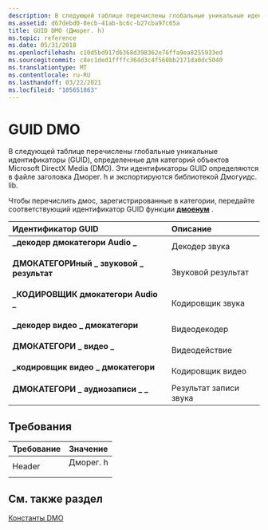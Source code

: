 ```yaml
---
description: В следующей таблице перечислены глобальные уникальные идентификаторы (GUID), определенные для категорий объектов Microsoft DirectX Media (DMO). Эти идентификаторы GUID определяются в файле заголовка Дморег. h и экспортируются библиотекой Дмогуидс. lib.
ms.assetid: d67debd0-8ecb-41ab-bc6c-b27cba97c65a
title: GUID DMO (Дморег. h)
ms.topic: reference
ms.date: 05/31/2018
ms.openlocfilehash: c10d5bd917d6368d398362e76ffa9ea8255933ed
ms.sourcegitcommit: c8ec1ded1ffffc364d3c4f560bb2171da0dc5040
ms.translationtype: MT
ms.contentlocale: ru-RU
ms.lasthandoff: 03/22/2021
ms.locfileid: "105651863"
---
```

# <a name="dmo-guids"></a>GUID DMO

В следующей таблице перечислены глобальные уникальные идентификаторы (GUID), определенные для категорий объектов Microsoft DirectX Media (DMO). Эти идентификаторы GUID определяются в файле заголовка Дморег. h и экспортируются библиотекой Дмогуидс. lib.

Чтобы перечислить дмос, зарегистрированные в категории, передайте соответствующий идентификатор GUID функции [**дмоенум**](/previous-versions/windows/desktop/api/Dmoreg/nf-dmoreg-dmoenum) .



| Идентификатор GUID                                                                                                                                                                                                                     | Описание                     |
|:-------------------------------------------------------------------------------------------------------------------------------------------------------------------------------------------------------------------------|:--------------------------------|
| <span id="DMOCATEGORY_AUDIO_DECODER"></span><span id="dmocategory_audio_decoder"></span><dl> <dt>**\_декодер дмокатегори Audio \_**</dt> </dl>                       | Декодер звука<br/>        |
| <span id="DMOCATEGORY_AUDIO_EFFECT"></span><span id="dmocategory_audio_effect"></span><dl> <dt>**ДМОКАТЕГОРИный \_ звуковой \_ результат**</dt> </dl>                          | Звуковой результат<br/>         |
| <span id="DMOCATEGORY_AUDIO_ENCODER"></span><span id="dmocategory_audio_encoder"></span><dl> <dt>**\_КОДИРОВЩИК дмокатегори Audio \_**</dt> </dl>                       | Кодировщик звука<br/>        |
| <span id="DMOCATEGORY_VIDEO_DECODER"></span><span id="dmocategory_video_decoder"></span><dl> <dt>**\_декодер видео \_ дмокатегори**</dt> </dl>                       | Видеодекодер<br/>        |
| <span id="DMOCATEGORY_VIDEO_EFFECT"></span><span id="dmocategory_video_effect"></span><dl> <dt>**ДМОКАТЕГОРИ \_ видео \_**</dt> </dl>                          | Видеодействие<br/>         |
| <span id="DMOCATEGORY_VIDEO_ENCODER"></span><span id="dmocategory_video_encoder"></span><dl> <dt>**\_кодировщик видео \_ дмокатегори**</dt> </dl>                       | Кодировщик видео<br/>        |
| <span id="DMOCATEGORY_AUDIO_CAPTURE_EFFECT"></span><span id="dmocategory_audio_capture_effect"></span><dl> <dt>**ДМОКАТЕГОРИ \_ аудиозаписи \_ \_**</dt> </dl> | Результат записи звука<br/> |



## <a name="requirements"></a>Требования



| Требование | Значение |
|-------------------|-------------------------------------------------------------------------------------|
| Header<br/> | <dl> <dt>Дморег. h</dt> </dl> |



## <a name="see-also"></a>См. также раздел

<dl> <dt>

[Константы DMO](dmo-constants.md)
</dt> </dl>

 

 




